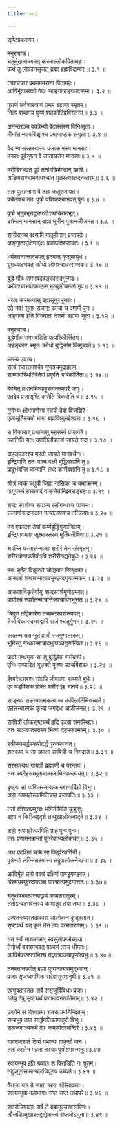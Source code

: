 ```yaml
---
title: ००३

---
```

सृष्टिप्रकरणम्।  
  
मनुरुवाच।  
चतुर्मुखत्वमगमत् कस्माल्लोकपितामहः।  
कथं तु लोकानसृजत् ब्रह्मा ब्रह्मविदाम्वरः॥ ३.१ ॥  
  
तपश्चचार प्रथमममराणां पितामहः।  
आविर्भूतास्ततो वेदाः साङ्गोपाङ्गपदक्रमाः॥ ३.२ ॥  
  
पुराणं सर्वशास्त्राणं प्रथमं ब्रह्मणा स्मृतम्।  
नित्यं शब्दमयं पुण्यं शतकोटिप्रविस्तरम्॥ ३.३ ॥  
  
अनन्तरञ्च वक्त्रेभ्यो वेदास्तस्य विनिःसृताः।  
मीमांसान्यायविद्याश्च प्रमाणाष्टक संयुताः॥ ३.४ ॥  
  
वेदाभ्यासरतस्यास्य प्रजाकामस्य मानसाः।  
मनसः पूर्वसृष्टा वै जातायत्तेन मानसाः॥ ३.५ ॥  
  
मरीचिरभवत्‌ पूर्व ततोऽत्रिर्भगवान् ऋषिः।  
अङिगराश्चाभवत्पश्चात् पुलस्त्यस्तदनन्तरम्॥ ३.६ ॥  
  
ततः पुलहनामा वै ततः क्रतुरजायत।  
प्रचेताश्च ततः पुत्रो वशिष्ठश्चाभवत् पुनः॥ ३.७ ॥  
  
पुत्रो भृगुरभूत्तद्वन्नारदोऽप्यचिरादभूत्।  
दशेमान्‌ मानसान्‌ ब्रह्मा मुनीन् पुत्रानजीजनत्॥ ३.८ ॥  
  
शारीरानथ वक्ष्यामि मातृहीनान् प्रजापतेः।  
अङ्गुष्ठाद्दक्षिणाद्दक्षः प्रजापतिरजायतः॥ ३.९ ॥  
  
धर्मस्तनान्तादभवत् हृदयात्‌ कुसुमायुधः।  
भ्रूमध्यादभवत्‌ क्रोधो लोभश्चाधरसम्भवः॥ ३.१० ॥  
  
बुद्धे र्मोहः समभवदहङ्कारादभून्मदः।  
प्रमोदश्चाभवत्कण्ठान्‌ मृत्युर्लोचनतो नृप॥ ३.११ ॥  
  
भरतः करमध्यात्तु ब्रह्मसूनुरभूत्ततः।  
एते नव! सुताः राजन्! कन्या च दशमी पुनः॥  
अङ्गजा इति विख्याता दशमी ब्रह्मणः सुता॥ ३.१२ ॥  
  
मनुरुवाच।  
बुद्धेर्मोहः समभवदिति यत्परिकीर्त्तितम्।  
अहङ्कारः स्मृतः क्रोधो बुद्धिर्नाम किमुच्यते॥ ३.१३ ॥  
  
मत्स्य उवाच।  
सत्वं रजस्तमश्चैव गुणत्रयमुदाहृतम्।  
साम्यावस्थितिरेतेषां प्रकृतिः परिकीर्तिता॥ ३.१४ ॥  
  
केचित् प्रधानमित्याहुरव्यक्तमपरै जगुः।  
एतदेव प्रजासृष्टिं करोति विकरोति च॥ ३.१५ ॥  
  
गुणेभ्यः क्षोभमाणेभ्य स्त्रयो देवा विजज्ञिरे।  
एकामूर्तिस्त्रयो भागा ब्रह्मविष्णुमहेश्वराः॥ ३.१६ ॥  
  
स विकारात् प्रधानात्तु महत्तत्त्वं प्रजायते।  
महानिति यतः ख्यातिर्लोकानां जायते सदा॥ ३.१७ ॥  
  
अहङ्कारश्च महतो जायते मानवर्धनः।  
इन्द्रियाणि ततः पञ्च वक्ष्ये बुद्धिवशानि तु॥  
प्रादुर्भवन्ति चान्यानि तथा कर्म्मवशानि तु॥ ३.१८ ॥  
  
श्रोत्रं त्वक्‌ चक्षुषी जिह्वा नासिका च यथाक्रमम्।  
पायूपस्थं हस्तपादं वाक्‌चेतीन्द्रियसङ्ग्रहः॥ ३.१९ ॥  
  
शब्दः स्पर्शश्च रूपञ्च रसोगन्धश्च पञ्चमः।  
उत्सर्गानन्दनादान गत्यालापाश्च तत्क्रियाः॥ ३.२० ॥  
  
मन एकादशं तेषां कर्म्मबुद्धिगुणान्वितम्।  
इन्द्रियावयवाः सूक्ष्मास्तस्य मूर्तिमनीषिणः॥ ३.२१ ॥  
  
श्रयन्ति यस्मात्तन्मात्राः शरीरं तेन संस्मृतम्।  
शरीरयोगाज्जीवोऽपि शरीरीगद्यतेबुधैः॥ ३.२२ ॥  
  
मनः सृष्टिं विकुरुते चोद्यमानं सिसृक्षया।  
आकाशं शब्दतन्मात्रादभूच्छव्दगुणात्मकम्॥ ३.२३ ॥  
  
आकाशविकृतेर्वायुः शब्दस्पर्शगुणोऽभवत्।  
वायोश्च स्पर्शतन्मात्रात्तेजश्चाविरभूत्ततः॥ ३.२४ ॥  
  
त्रिगुणं तद्विकारेण तच्छब्दस्पर्शरूपवत्।  
तेजोविकारादभवद्वारि राजं श्चतुर्गुणम्॥ ३.२५ ॥  
  
रसतन्मात्रसम्भूतं प्रायो रसगुणात्मकम्।  
भूमिस्तु गन्धतन्मात्रादभूत्पञ्चगुणान्विता॥ ३.२६ ॥  
  
प्रायो गन्धगुणा सा तु बुद्धिरेषा गरीयसी।  
एभिः सम्पादितं भुङ्क्ते पुरुषः पञ्चविंशकः॥ ३.२७ ॥  
  
ईश्वरेच्छावशः सोऽपि जीवात्मा कथ्यते बुधैः।  
एवं षड्‌विंशकं प्रोक्तं शरीर इह मानवे॥ ३.२८ ॥  
  
साङ्ख्यं सङ्ख्यात्मकत्वाच्च कपिलादिभिरुच्यते।  
एतत्तत्त्वात्मकं कृत्वा जगद्वेधा अजीजनत्॥ ३.२९ ॥  
  
सावित्रीं लोकसृष्ट्यर्थं हृदि कृत्वा समास्थितः।  
ततः सञ्जपतस्तस्य भित्वा देहमकल्मषम्॥ ३.३० ॥  
  
स्त्रीरूपमर्द्धमकरोदर्द्धं पुरुषरुपवत्।  
शतरूपा च सा ख्याता सावित्री च निगद्यते॥ ३.३१ ॥  
  
सरस्वत्यथ गायत्री ब्रह्माणी च परन्तप!।  
ततः स्वदेहसम्भूतामात्मजामित्यकल्पयत्॥ ३.३२ ॥  
  
दृष्ट्वा तां व्यथितस्तावत्कामबाणार्दितो विभुः।  
अहो रूपमहोरूपमितिचाह प्रजापतिः॥ ३.३३ ॥  
  
ततो वशिष्ठप्रमुखाः भगिनीमिति चुक्रुशुः।  
ब्रह्मा न किञ्चिद्ददृशे तन्मुखालोकनादृते॥ ३.३४ ॥  
  
अहो रूपमहोरूपमिति प्राह पुनः पुनः।  
ततः प्रणामनम्रान्तां पुनरेवाभ्यलोकयत्॥ ३.३५ ॥  
  
अथ प्रदक्षिणं चक्रे सा पितुर्वरवर्णिनी।  
पुत्रेभ्यो लज्जितस्यास्य तद्रूपालोकनेच्छया॥ ३.३६ ॥  
  
आविर्भूतं ततो वक्त्रं दक्षिणं पाण्डुगण्डवत्।  
विस्मयस्फुरदोष्ठञ्च पाश्चात्यमुदगात्ततः॥ ३.३७॥  
  
चतुर्थमभवत्पश्चाद्वामं कामशरातुरम्।  
ततोऽन्यदभवत्तस्य कामातुर तया तथा॥ ३.३८ ॥  
  
उत्पतन्त्यास्तदाकारा आलोकन कुतूहलात्।  
सृष्ट्यर्थं यत् कृतं तेन तपः परमदारुणम्॥ ३.३९ ॥  
  
तत्‌ सर्वं नाशमगमत् स्वसुतोपगमेच्छया।  
तेनोर्ध्वं वक्त्रमभवत् पञ्चमं तस्य धीमतः॥  
आविर्भवज्जटाभिश्च तद्वक्त्रञ्ञ्चावृणोत्प्रभुः॥ ३.४०॥  
  
ततस्तानब्रवीत् ब्रह्मा पुत्रानात्मसमुद्भवान्।  
प्रजाः सृजध्वमभितः सदेवासुरमानुषी॥ ३.४१ ॥  
  
एवमुक्तास्ततः सर्वे ससृजुर्विविधाः प्रजाः।  
गतेषु तेषु सृष्ट्यर्थं प्रणामावनतामिमाम्॥ ३.४२ ॥  
  
उपयेमे स विश्वात्मा शतरूपामनिन्दिताम्।  
सम्बभूव तया सार्द्धमतिकामातुरो विभुः॥  
सलज्जाञ्चकमे देवः कमलोदरमन्दिरे॥ ३.४३ ॥  
  
यावदब्दशतं दिव्यं यथान्यः प्राकृतो जनः।  
ततः कालेन महता तस्याः पुत्रोऽभवन्मनुः॥३.४४  
  
स्वायम्भुव इति ख्यातः स विराडिति नः श्रुतम्।  
तद्रूपगुणसामान्यादधिपूरुष उच्यते॥ ३.४५ ॥  
  
वैराजा यत्र ते जाता बहवः शंसितव्रताः।  
स्वायम्भुवा महाभागाः सप्त सप्त तथापरे॥ ३.४६ ॥  
  
स्वारोचिषाद्याः सर्वे ते ब्रह्मतुल्यस्वरूपिणः।  
औत्तमिप्रमुखास्तद्वद्येषान्त्वं सप्तमोऽधुना॥ ३.४९ ॥
